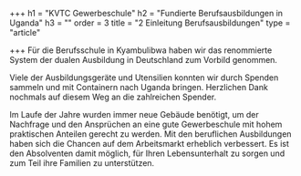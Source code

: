 +++
h1 = "KVTC Gewerbeschule"
h2 = "Fundierte Berufsausbildungen in Uganda"
h3 = ""
order = 3
title = "2 Einleitung Berufsausbildungen"
type = "article"

+++
Für die Berufsschule in Kyambulibwa haben wir das renommierte System der dualen Ausbildung in Deutschland zum Vorbild genommen.

Viele der Ausbildungsgeräte und Utensilien konnten wir durch Spenden sammeln  und mit Containern nach Uganda bringen. Herzlichen Dank  nochmals auf diesem Weg an die zahlreichen Spender.

Im Laufe der Jahre wurden immer neue Gebäude benötigt, um der Nachfrage und den Ansprüchen an eine gute Gewerbeschule mit hohem praktischen Anteilen gerecht zu werden. Mit den beruflichen Ausbildungen haben sich die Chancen auf dem Arbeitsmarkt erheblich verbessert. Es ist den Absolventen damit möglich, für Ihren Lebensunterhalt zu sorgen und zum Teil ihre Familien zu unterstützen.
